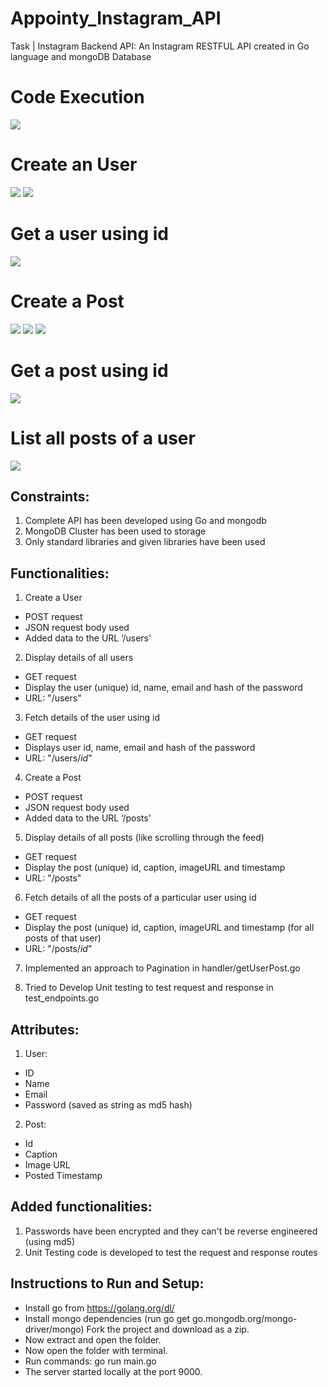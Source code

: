 # Appointy_Instagram_API
Task  | Instagram Backend API: 
An Instagram RESTFUL API created in Go language and mongoDB Database

# Code Execution
![](https://github.com/kartik0406/Appointy_Instagram_API/blob/master/src/screenshots/img1.png)

# Create an User
![](https://github.com/kartik0406/Appointy_Instagram_API/blob/master/src/screenshots/img2.png)
![](https://github.com/kartik0406/Appointy_Instagram_API/blob/master/src/screenshots/img3.png)

# Get a user using id
![](https://github.com/kartik0406/Appointy_Instagram_API/blob/master/src/screenshots/img4.png)
 
# Create a Post
![](https://github.com/kartik0406/Appointy_Instagram_API/blob/master/src/screenshots/img5.png)
![](https://github.com/kartik0406/Appointy_Instagram_API/blob/master/src/screenshots/img6.png)
![](https://github.com/kartik0406/Appointy_Instagram_API/blob/master/src/screenshots/img7.png)
  
# Get a post using id
![](https://github.com/kartik0406/Appointy_Instagram_API/blob/master/src/screenshots/img8.png)
  
# List all posts of a user
![](https://github.com/kartik0406/Appointy_Instagram_API/blob/master/src/screenshots/img9.png)


## Constraints:

1. Complete API has been developed using Go and mongodb
2. MongoDB Cluster has been used to storage
3. Only standard libraries and given libraries have been used

## Functionalities:

1. Create a User
* POST request
* JSON request body used
* Added data to the URL ‘/users'

2. Display details of all users
* GET request
* Display the user (unique) id, name, email and hash of the password
* URL: "/users"

3. Fetch details of the user using id
* GET request
* Displays user id, name, email and hash of the password
* URL: "/users/_id_"

4. Create a Post
* POST request
* JSON request body used
* Added data to the URL ‘/posts'

5. Display details of all posts (like scrolling through the feed)
* GET request
* Display the post (unique) id, caption, imageURL and timestamp
* URL: "/posts"

6. Fetch details of all the posts of a particular user using id
* GET request
* Display the post (unique) id, caption, imageURL and timestamp (for all posts of that user)
* URL: "/posts/_id_"

7. Implemented an approach to Pagination in handler/getUserPost.go

8. Tried to Develop Unit testing to test request and response in test_endpoints.go

## Attributes:

1. User:
* ID
* Name
* Email
* Password (saved as string as md5 hash)

2. Post:
* Id
* Caption
* Image URL
* Posted Timestamp

## Added functionalities:

1. Passwords have been encrypted and they can't be reverse engineered (using md5)
2. Unit Testing code is developed to test the request and response routes 

## Instructions to Run and Setup:
- Install go from https://golang.org/dl/
- Install mongo dependencies (run go get go.mongodb.org/mongo-driver/mongo)
 Fork the project and download as a zip.
- Now extract and open the folder.
- Now open the folder with terminal.
- Run commands: go run main.go
- The server started locally at the port 9000.
